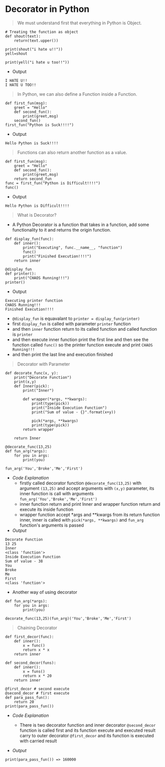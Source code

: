 # Decorator in Python
> We must understand first that everything in Python is Object.
```
# Treating the function as object
def shout(text):
    return(text.upper())

print(shout("i hate u!!"))
yell=shout

print(yell("i hate u too!!"))
```
- Output
```
I HATE U!!
I HATE U TOO!!
```
> In Python, we can also define a Function inside a Function.
```
def first_fun(msg):
    greet = "Hello"
    def second_fun():
        print(greet,msg)
    second_fun()
first_fun("Python is Suck!!!!")
```
- Output
```
Hello Python is Suck!!!!
```

> Functions can also return another function as a value.

```
def first_fun(msg):
    greet = "Hello"
    def second_fun():
        print(greet,msg)
    return second_fun
func = first_fun("Python is Difficult!!!!")
func()
```
- Output
```
Hello Python is Difficult!!!!
```
> What is Decorator?
- A Python Decorator is a function that takes in a function, add some functionality to it and returns the origin function.

```
def display_fun(func):
    def inner():
        print("Executing", func.__name__, "function")
        func()
        print("Finished Execution!!!!")
    return inner

@display_fun
def printer():
    print("CHAOS Running!!!")
printer()
```
- Output
```
Executing printer function
CHAOS Running!!!
Finished Execution!!!!
```
- `@display_fun` is equavalant to `printer = display_fun(printer)`
- first `display_fun` is called with parameter `printer` function 
- and then `inner` function return to its called function and called function is `printer`
- and then execute inner function print the first line and then see the function called `func()` so the printer function execute and print `CHAOS Running!!!`
- and then print the last line and execution finished

> Decorator with Parameter

```
def decorate_func(x, y):
	print("Decorate Function")
    print(x,y)
	def Inner(pick):
		print("Inner")

		def wrapper(*args, **kwargs):
			print(type(pick))
			print("Inside Execution Function")
			print("Sum of value - {}".format(x+y))

			pick(*args, **kwargs)
			print(type(pick))
		return wrapper

	return Inner

@decorate_func(13,25)
def fun_arg(*args):
	for you in args:
		print(you)

fun_arg('You','Broke','Me','First')
```
- *Code Explanation*
  - firstly called decorator function `@decorate_func(13,25)` with argument `(13,25)` and accept arguments with `(x,y)` parameter, its inner function is call with arguments `fun_arg('You','Broke','Me','First')`
  - inner function return and print
   Inner and wrapper function return and execute its inside function
  - wrapper function accept *args and **kwargs from its return function inner, inner is called with `pick(*args, **kwargs)` and `fun_arg` function's arguments is passed 
- *Output*
```
Decorate Function
13 25
Inner
<class 'function'>
Inside Execution Function
Sum of value - 38
You
Broke
Me
First
<class 'function'>
```
- Another way of using decorator
```
def fun_arg(*args):
	for you in args:
		print(you)

decorate_func(13,25)(fun_arg)('You','Broke','Me','First')
```

> Chaining Decorator

```
def first_decor(func):
    def inner():
        x = func()
        return x * x
    return inner

def second_decor(funs):
    def inner():
        x = funs()
        return x * 20
    return inner

@first_decor # second execute
@second_decor # first execute
def para_pass_fun():
    return 20
print(para_pass_fun())
```
- *Code Explanation*
  - There is two decorator function and inner decorator `@second_decor` function is called first and its function execute and executed result carry to outer decorator `@first_decor` and its function is executed with carried result 

- *Output*
```
print(para_pass_fun()) => 160000
```

